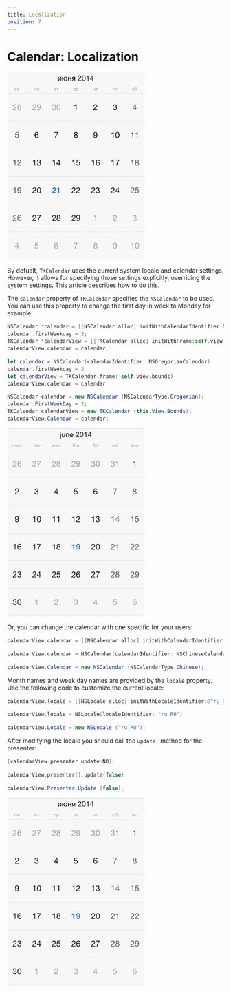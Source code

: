 ```yaml
---
title: Localization
position: 7
---
```


# Calendar: Localization

<img src="../images/calendar-localization001.png"/>

By defualt, <code>TKCalendar</code> uses the current system locale and calendar settings. However, it allows for specifying those settings explicitly, overriding the system settings. This article describes how to do this.

The <code>calendar</code> property of <code>TKCalendar</code> specifies the <code>NSCalendar</code> to be used. You can use this property to change the first day in week to Monday for example:

```Objective-C
NSCalendar *calendar = [[NSCalendar alloc] initWithCalendarIdentifier:NSGregorianCalendar];
calendar.firstWeekday = 2;
TKCalendar *calendarView = [[TKCalendar alloc] initWithFrame:self.view.bounds];
calendarView.calendar = calendar;
```
```Swift
let calendar = NSCalendar(calendarIdentifier: NSGregorianCalendar)
calendar.firstWeekday = 2
let calendarView = TKCalendar(frame: self.view.bounds)
calendarView.calendar = calendar
```
```C#
NSCalendar calendar = new NSCalendar (NSCalendarType.Gregorian);
calendar.FirstWeekDay = 2;
TKCalendar calendarView = new TKCalendar (this.View.Bounds);
calendarView.Calendar = calendar;
```

<img src="../images/calendar-localization002.png"/>

Or, you can change the calendar with one specific for your users:

```Objective-C
calendarView.calendar = [[NSCalendar alloc] initWithCalendarIdentifier:NSChineseCalendar];
```
```Swift
calendarView.calendar = NSCalendar(calendarIdentifier: NSChineseCalendar)
```
```C#
calendarView.Calendar = new NSCalendar (NSCalendarType.Chinese);
```

Month names and week day names are provided by the <code>locale</code> property. Use the following code to customize the current locale:

```Objective-C
calendarView.locale = [[NSLocale alloc] initWithLocaleIdentifier:@"ru_RU"];
```
```Swift
calendarView.locale = NSLocale(localeIdentifier: "ru_RU")
```
```C#
calendarView.Locale = new NSLocale ("ru_RU");
```

After modifying the locale you should call the <code>update:</code> method for the presenter:

```Objective-C
[calendarView.presenter update:NO];
```
```Swift
calendarView.presenter().update(false)
```
```C#
calendarView.Presenter.Update (false);
```

<img src="../images/calendar-localization003.png"/>


